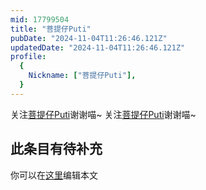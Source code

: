 ```yaml
---
mid: 17799504
title: "菩提仔Puti"
pubDate: "2024-11-04T11:26:46.121Z"
updatedDate: "2024-11-04T11:26:46.121Z"
profile:
  {
    Nickname: ["菩提仔Puti"],
  }
---
```


关注[菩提仔Puti](https://space.bilibili.com/17799504)谢谢喵~ 关注[菩提仔Puti](https://space.bilibili.com/17799504)谢谢喵~

## 此条目有待补充
你可以在[这里](https://github.com/Yuhanawa/VTuber.ICU/edit/master/src/content/v/菩提仔Puti/index.md)编辑本文
